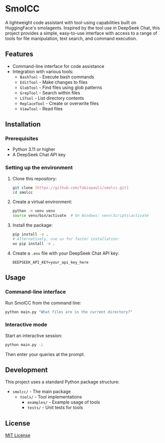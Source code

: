 # SmolCC

A lightweight code assistant with tool-using capabilities built on HuggingFace's smolagents. Inspired by the tool use in DeepSeek Chat, this project provides a simple, easy-to-use interface with access to a range of tools for file manipulation, text search, and command execution.

## Features

- Command-line interface for code assistance
- Integration with various tools:
  - `BashTool` - Execute bash commands
  - `EditTool` - Make changes to files
  - `GlobTool` - Find files using glob patterns
  - `GrepTool` - Search within files
  - `LSTool` - List directory contents
  - `ReplaceTool` - Create or overwrite files
  - `ViewTool` - Read files

## Installation

### Prerequisites

- Python 3.11 or higher
- A DeepSeek Chat API key

### Setting up the environment

1. Clone this repository:
   ```bash
   git clone [https://github.com/fabiopauli/smolcc.git]
   cd smolcc
   ```

2. Create a virtual environment:
   ```bash
   python -m venv venv
   source venv/bin/activate  # On Windows: venv\Scripts\activate
   ```

3. Install the package:
   ```bash
   pip install -e .
   # Alternatively, use uv for faster installation:
   uv pip install -e .
   ```

4. Create a `.env` file with your DeepSeek Chat API key:
   ```
   DEEPSEEK_API_KEY=your_api_key_here
   ```

## Usage

### Command-line interface

Run SmolCC from the command line:

```bash
python main.py "What files are in the current directory?"
```

### Interactive mode

Start an interactive session:

```bash
python main.py -i
```

Then enter your queries at the prompt.

## Development

This project uses a standard Python package structure:

- `smolcc/` - The main package
  - `tools/` - Tool implementations
    - `examples/` - Example usage of tools
    - `tests/` - Unit tests for tools

## License

[MIT License](LICENSE)

